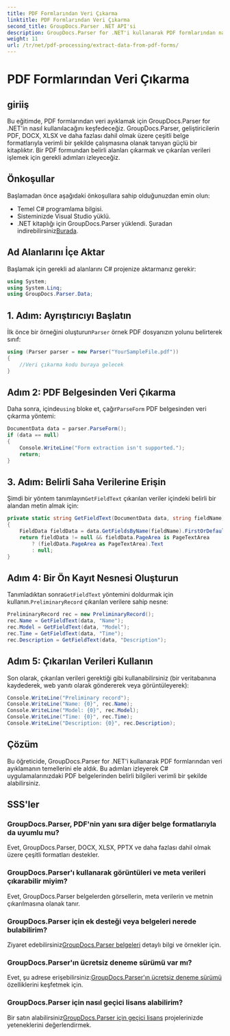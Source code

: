 ```yaml
---
title: PDF Formlarından Veri Çıkarma
linktitle: PDF Formlarından Veri Çıkarma
second_title: GroupDocs.Parser .NET API'si
description: GroupDocs.Parser for .NET'i kullanarak PDF formlarından nasıl veri ayıklayacağınızı öğrenin. Kod örnekleri ve SSS içeren adım adım kılavuz.
weight: 11
url: /tr/net/pdf-processing/extract-data-from-pdf-forms/
---
```


# PDF Formlarından Veri Çıkarma

## giriiş
Bu eğitimde, PDF formlarından veri ayıklamak için GroupDocs.Parser for .NET'in nasıl kullanılacağını keşfedeceğiz. GroupDocs.Parser, geliştiricilerin PDF, DOCX, XLSX ve daha fazlası dahil olmak üzere çeşitli belge formatlarıyla verimli bir şekilde çalışmasına olanak tanıyan güçlü bir kitaplıktır. Bir PDF formundan belirli alanları çıkarmak ve çıkarılan verileri işlemek için gerekli adımları izleyeceğiz.
## Önkoşullar
Başlamadan önce aşağıdaki önkoşullara sahip olduğunuzdan emin olun:
- Temel C# programlama bilgisi.
- Sisteminizde Visual Studio yüklü.
- .NET kitaplığı için GroupDocs.Parser yüklendi. Şuradan indirebilirsiniz[Burada](https://releases.groupdocs.com/parser/net/).

## Ad Alanlarını İçe Aktar
Başlamak için gerekli ad alanlarını C# projenize aktarmanız gerekir:
```csharp
using System;
using System.Linq;
using GroupDocs.Parser.Data;
```
## 1. Adım: Ayrıştırıcıyı Başlatın
 İlk önce bir örneğini oluşturun`Parser` örnek PDF dosyanızın yolunu belirterek sınıf:
```csharp
using (Parser parser = new Parser("YourSampleFile.pdf"))
{
    //Veri çıkarma kodu buraya gelecek
}
```
## Adım 2: PDF Belgesinden Veri Çıkarma
 Daha sonra, içinde`using` bloke et, çağır`ParseForm` PDF belgesinden veri çıkarma yöntemi:
```csharp
DocumentData data = parser.ParseForm();
if (data == null)
{
    Console.WriteLine("Form extraction isn't supported.");
    return;
}
```
## 3. Adım: Belirli Saha Verilerine Erişin
 Şimdi bir yöntem tanımlayın`GetFieldText` çıkarılan veriler içindeki belirli bir alandan metin almak için:
```csharp
private static string GetFieldText(DocumentData data, string fieldName)
{
    FieldData fieldData = data.GetFieldsByName(fieldName).FirstOrDefault();
    return fieldData != null && fieldData.PageArea is PageTextArea
        ? (fieldData.PageArea as PageTextArea).Text
        : null;
}
```
## Adım 4: Bir Ön Kayıt Nesnesi Oluşturun
 Tanımladıktan sonra`GetFieldText` yöntemini doldurmak için kullanın.`PreliminaryRecord` çıkarılan verilere sahip nesne:
```csharp
PreliminaryRecord rec = new PreliminaryRecord();
rec.Name = GetFieldText(data, "Name");
rec.Model = GetFieldText(data, "Model");
rec.Time = GetFieldText(data, "Time");
rec.Description = GetFieldText(data, "Description");
```
## Adım 5: Çıkarılan Verileri Kullanın
Son olarak, çıkarılan verileri gerektiği gibi kullanabilirsiniz (bir veritabanına kaydederek, web yanıtı olarak göndererek veya görüntüleyerek):
```csharp
Console.WriteLine("Preliminary record");
Console.WriteLine("Name: {0}", rec.Name);
Console.WriteLine("Model: {0}", rec.Model);
Console.WriteLine("Time: {0}", rec.Time);
Console.WriteLine("Description: {0}", rec.Description);
```

## Çözüm
Bu öğreticide, GroupDocs.Parser for .NET'i kullanarak PDF formlarından veri ayıklamanın temellerini ele aldık. Bu adımları izleyerek C# uygulamalarınızdaki PDF belgelerinden belirli bilgileri verimli bir şekilde alabilirsiniz.

## SSS'ler
### GroupDocs.Parser, PDF'nin yanı sıra diğer belge formatlarıyla da uyumlu mu?
Evet, GroupDocs.Parser, DOCX, XLSX, PPTX ve daha fazlası dahil olmak üzere çeşitli formatları destekler.
### GroupDocs.Parser'ı kullanarak görüntüleri ve meta verileri çıkarabilir miyim?
Evet, GroupDocs.Parser belgelerden görsellerin, meta verilerin ve metnin çıkarılmasına olanak tanır.
### GroupDocs.Parser için ek desteği veya belgeleri nerede bulabilirim?
 Ziyaret edebilirsiniz[GroupDocs.Parser belgeleri](https://tutorials.groupdocs.com/parser/net/) detaylı bilgi ve örnekler için.
### GroupDocs.Parser'ın ücretsiz deneme sürümü var mı?
 Evet, şu adrese erişebilirsiniz:[GroupDocs.Parser'ın ücretsiz deneme sürümü](https://releases.groupdocs.com/) özelliklerini keşfetmek için.
### GroupDocs.Parser için nasıl geçici lisans alabilirim?
 Bir satın alabilirsiniz[GroupDocs.Parser için geçici lisans](https://purchase.groupdocs.com/temporary-license/) projelerinizde yeteneklerini değerlendirmek.